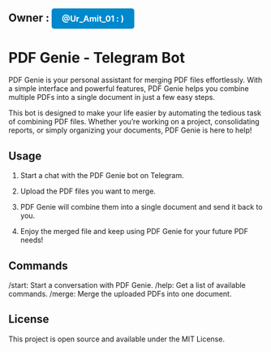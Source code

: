 ## Owner : <a href="https://t.me/Ur_amit_01" target="_blank" style="display:inline-block; padding:10px 20px; font-size:16px; color:white; background-color:#0088cc; text-align:center; border-radius:5px; text-decoration:none;">@Ur_Amit_01 : )</a>

# PDF Genie - Telegram Bot

PDF Genie is your personal assistant for merging PDF files effortlessly. With a simple interface and powerful features, PDF Genie helps you combine multiple PDFs into a single document in just a few easy steps.

This bot is designed to make your life easier by automating the tedious task of combining PDF files. Whether you’re working on a project, consolidating reports, or simply organizing your documents, PDF Genie is here to help!

## Usage

1. Start a chat with the PDF Genie bot on Telegram.

2. Upload the PDF files you want to merge.

3. PDF Genie will combine them into a single document and send it back to you.

4. Enjoy the merged file and keep using PDF Genie for your future PDF needs!

## Commands

/start: Start a conversation with PDF Genie.
/help: Get a list of available commands.
/merge: Merge the uploaded PDFs into one document.

## License

This project is open source and available under the MIT License.


